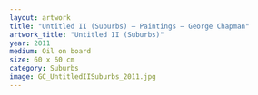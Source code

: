 ```yaml
---
layout: artwork
title: "Untitled II (Suburbs) — Paintings — George Chapman"
artwork_title: "Untitled II (Suburbs)"
year: 2011
medium: Oil on board
size: 60 x 60 cm
category: Suburbs
image: GC_UntitledIISuburbs_2011.jpg
---
```

